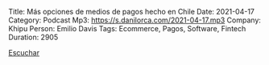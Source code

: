 Title: Más opciones de medios de pagos hecho en Chile
Date: 2021-04-17
Category: Podcast
Mp3: https://s.danilorca.com/2021-04-17.mp3
Company: Khipu
Person: Emilio Davis
Tags: Ecommerce, Pagos, Software, Fintech
Duration: 2905

<a href="https://s.danilorca.com/2021-04-17.mp3" type="audio/mpeg">
Escuchar
</a>
